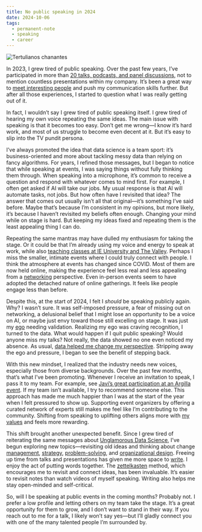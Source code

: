 ```yaml
---
title: No public speaking in 2024
date: 2024-10-06
tags:
  - permanent-note
  - speaking
  - career
---
```

![Tertulianos chanantes](notes/attachments/tertulianos.webp)

In 2023, I grew tired of public speaking. Over the past few years, I’ve participated in more than [20 talks, podcasts, and panel discussions](mocs/moc-public-appearances.md), not to mention countless presentations within my company. It’s been a great way to [meet interesting people](notes/Public%20Speaking%20is%20a%20Game-Changer%20for%20Networking.md) and push my communication skills further. But after all those experiences, I started to question what I was really getting out of it.

In fact, I wouldn’t say I grew tired of public speaking itself. I grew tired of hearing my own voice repeating the same ideas. The main issue with speaking is that it becomes too easy. Don’t get me wrong—I know it’s hard work, and most of us struggle to become even decent at it. But it’s easy to slip into the TV pundit persona.

I’ve always promoted the idea that data science is a team sport: it’s business-oriented and more about tackling messy data than relying on fancy algorithms. For years, I refined those messages, but I began to notice that while speaking at events, I was saying things without fully thinking them through. When speaking into a microphone, it’s common to receive a question and respond with whatever comes to mind first. For example, I often get asked if AI will take our jobs. My usual response is that AI will automate tasks, not jobs. But how often have I revisited that idea? The answer that comes out usually isn’t all that original—it’s something I’ve said before. Maybe that’s because I’m consistent in my opinions, but more likely, it’s because I haven’t revisited my beliefs often enough. Changing your mind while on stage is hard. But keeping my ideas fixed and repeating them is the least appealing thing I can do.

Repeating the same mantras may have dulled my enthusiasm for taking the stage. Or it could be that I’m already using my voice and energy to speak at work, while also [teaching classes at IE University and The Valley](mocs/Bio.md). Perhaps I miss the smaller, intimate events where I could truly connect with people. I think the atmosphere at events has changed since COVID. Most of them are now held online, making the experience feel less real and less appealing from a [networking](notes/Public%20Speaking%20is%20a%20Game-Changer%20for%20Networking.md) perspective. Even in-person events seem to have adopted the detached nature of online gatherings. It feels like people engage less than before.

Despite this, at the start of 2024, I felt I _should_ be speaking publicly again. Why? I wasn’t sure. It was self-imposed pressure, a fear of missing out on networking, a delusional belief that I might lose an opportunity to be a voice on AI, or maybe just envy toward those still excelling on stage. It was just my [ego](notes/Be%20helpful.md) needing validation. Realizing my ego was craving recognition, I turned to the data. What would happen if I quit public speaking? Would anyone miss my talks? Not really, the data showed no one even noticed my absence. As usual, [data helped me change my perspective](notes/Bayesian%20reasoning.md). Stripping away the ego and pressure, I began to see the benefit of stepping back.

With this new mindset, I realized that the industry needs new voices, especially those from diverse backgrounds. Over the past few months, that’s what I’ve been promoting. Whenever I receive an invitation to speak, I pass it to my team. For example, see [Javi’s great participation at an Argilla event](https://www.youtube.com/watch?v=QvBPbgEpUHI). If my team isn’t available, I try to recommend someone else. This approach has made me much happier than I was at the start of the year when I felt pressured to show up. Supporting event organizers by offering a curated network of experts still makes me feel like I’m contributing to the community. Shifting from speaking to uplifting others aligns more with [my values](notes/Be%20helpful.md)  and feels more rewarding.

This shift brought another unexpected benefit. Since I grew tired of reiterating the same messages about [Unglamorous Data Science](https://x.com/pelayoarbues/status/1273863893979447296), I’ve begun exploring new topics—revisiting old ideas and thinking about change [management](mocs/moc-management.md), [strategy](literature-notes/Books/Good%20strategy%20Bad%20strategy.md), [problem-solving](literature-notes/Books/Problem%20Solving%20Estrategico.md), and [organizational design](literature-notes/Books/An%20Elegant%20Puzzle.%20Systems%20of%20Engineering%20Management.md). Freeing up time from talks and presentations has given me more space to [write](mocs/digital-garden.md). I enjoy the act of putting words together. The [zettelkasten](literature-notes/Books/How%20to%20take%20smart%20notes.md) method, which encourages me to revisit and connect ideas, has been invaluable. It’s easier to revisit notes than watch videos of myself speaking. Writing also helps me stay open-minded and self-critical.

So, will I be speaking at public events in the coming months? Probably not. I prefer a low profile and letting others on my team take the stage. It’s a great opportunity for them to grow, and I don’t want to stand in their way. If you reach out to me for a talk, I likely won’t say yes—but I’ll gladly connect you with one of the many talented people I’m surrounded by.
